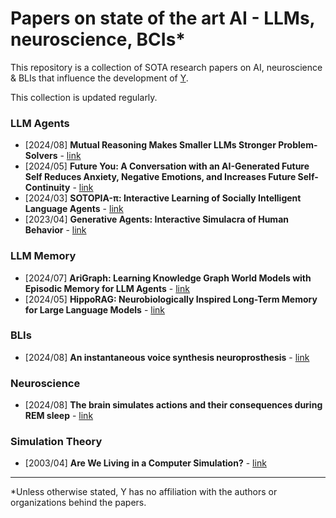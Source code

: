 # Papers on state of the art AI - LLMs, neuroscience, BCIs*
This repository is a collection of SOTA research papers on AI, neuroscience &amp; BLIs that influence the development of [Y](https://ymind.ai).

This collection is updated regularly.

### LLM Agents

- [2024/08] **Mutual Reasoning Makes Smaller LLMs Stronger Problem-Solvers** - [link](https://arxiv.org/abs/2408.06195)
- [2024/05] **Future You: A Conversation with an AI-Generated Future Self Reduces Anxiety, Negative Emotions, and Increases Future Self-Continuity** - [link](https://arxiv.org/abs/2405.12514)
- [2024/03] **SOTOPIA-π: Interactive Learning of Socially Intelligent Language Agents** - [link](https://arxiv.org/abs/2403.08715)
- [2023/04] **Generative Agents: Interactive Simulacra of Human Behavior** - [link](https://arxiv.org/abs/2304.03442)

### LLM Memory

- [2024/07] **AriGraph: Learning Knowledge Graph World Models with Episodic Memory for LLM Agents** - [link](https://arxiv.org/abs/2407.04363)
- [2024/05] **HippoRAG: Neurobiologically Inspired Long-Term Memory for Large Language Models** - [link](https://arxiv.org/pdf/2405.14831)

### BLIs

- [2024/08] **An instantaneous voice synthesis neuroprosthesis** - [link](https://www.biorxiv.org/content/10.1101/2024.08.14.607690v1)

### Neuroscience

- [2024/08] **The brain simulates actions and their consequences during REM sleep** - [link](https://www.biorxiv.org/content/10.1101/2024.08.13.607810v1)

### Simulation Theory

- [2003/04] **Are We Living in a Computer Simulation?** - [link](https://simulation-argument.com/simulation.pdf)

-----------------------------------

*Unless otherwise stated, Y has no affiliation with the authors or organizations behind the papers.

